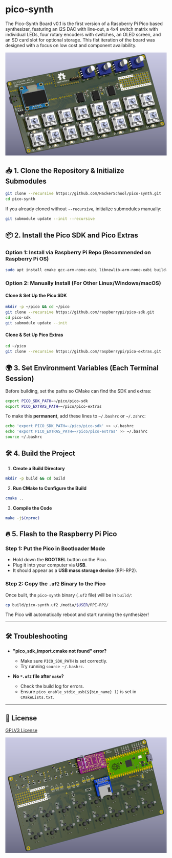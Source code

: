 # pico-synth
The Pico-Synth Board v0.1 is the first version of a Raspberry Pi Pico based synthesizer, featuring an I2S DAC with line-out, a 4x4 switch matrix with individual LEDs, four rotary encoders with switches, an OLED screen, and an SD card slot for optional storage. This fist iteration of the board was designed with a focus on low cost and component availability.

<img src="https://github.com/HackerSchool/pico-synth/blob/main/hardware/electronics/Images/v0.1_Render_Front.png" width="600">

## 📥 1. Clone the Repository & Initialize Submodules

```sh
git clone --recursive https://github.com/HackerSchool/pico-synth.git
cd pico-synth
```

If you already cloned without `--recursive`, initialize submodules manually:

```sh
git submodule update --init --recursive
```

## 📦 2. Install the Pico SDK and Pico Extras

### **Option 1: Install via Raspberry Pi Repo (Recommended on Raspberry Pi OS)**
```sh
sudo apt install cmake gcc-arm-none-eabi libnewlib-arm-none-eabi build-essential
```

### **Option 2: Manually Install (For Other Linux/Windows/macOS)**
#### **Clone & Set Up the Pico SDK**
```sh
mkdir -p ~/pico && cd ~/pico
git clone --recursive https://github.com/raspberrypi/pico-sdk.git
cd pico-sdk
git submodule update --init
```

#### **Clone & Set Up Pico Extras**
```sh
cd ~/pico
git clone --recursive https://github.com/raspberrypi/pico-extras.git
```

## 🌍 3. Set Environment Variables (Each Terminal Session)

Before building, set the paths so CMake can find the SDK and extras:

```sh
export PICO_SDK_PATH=~/pico/pico-sdk
export PICO_EXTRAS_PATH=~/pico/pico-extras
```

To make this **permanent**, add these lines to `~/.bashrc` or `~/.zshrc`:

```sh
echo 'export PICO_SDK_PATH=~/pico/pico-sdk' >> ~/.bashrc
echo 'export PICO_EXTRAS_PATH=~/pico/pico-extras' >> ~/.bashrc
source ~/.bashrc
```

## 🛠 4. Build the Project

1. **Create a Build Directory**
```sh
mkdir -p build && cd build
```

2. **Run CMake to Configure the Build**
```sh
cmake ..
```

3. **Compile the Code**
```sh
make -j$(nproc)
```

## 🔥 5. Flash to the Raspberry Pi Pico

### **Step 1: Put the Pico in Bootloader Mode**
- Hold down the **BOOTSEL** button on the Pico.
- Plug it into your computer via **USB**.
- It should appear as a **USB mass storage device** (RPI-RP2).

### **Step 2: Copy the `.uf2` Binary to the Pico**

Once built, the `pico-synth` binary (`.uf2` file) will be in `build/`:
```sh
cp build/pico-synth.uf2 /media/$USER/RPI-RP2/
```

The Pico will automatically reboot and start running the synthesizer!

---

## 🛠 Troubleshooting

- **"pico_sdk_import.cmake not found" error?**
  - Make sure `PICO_SDK_PATH` is set correctly.
  - Try running `source ~/.bashrc`.

- **No `*.uf2` file after `make`?**
  - Check the build log for errors.
  - Ensure `pico_enable_stdio_usb(${bin_name} 1)` is set in `CMakeLists.txt`.

---

## 📜 License
[GPLV3 License](LICENSE)

<img src="https://github.com/HackerSchool/pico-synth/blob/main/hardware/electronics/Images/V0.1_Render_Back.png" width="600">
